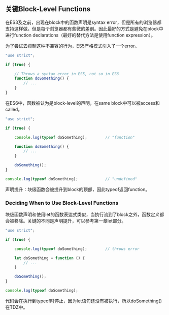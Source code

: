 ## 关键Block-Level Functions

在ES3及之前，出现在block中的函数声明是syntax error，但是所有的浏览器都支持这样做。但是每个浏览器都有些微的差别。因此最好的方式是避免在block中进行function declarations（最好的替代方法是使用function expression）。

为了尝试去抑制这种不兼容的行为，ES5严格模式引入了一个error。

```js
"use strict";

if (true) {

    // Throws a syntax error in ES5, not so in ES6
    function doSomething() {
        // ...
    }
}
```

在ES6中，函数被认为是block-level的声明，在same block中可以被access和called。

```js
"use strict";

if (true) {

    console.log(typeof doSomething);        // "function"

    function doSomething() {
        // ...
    }

    doSomething();
}

console.log(typeof doSomething);            // "undefined"
```

声明提升：块级函数会被提升到block的顶部，因此typeof返回function。

### Deciding When to Use Block-Level Functions

块级函数声明和使用let的函数表达式类似，当执行流到了block之外，函数定义都会被移除。关键的不同是声明提升，可以参考第一章let部分。

```js
"use strict";

if (true) {

    console.log(typeof doSomething);        // throws error

    let doSomething = function () {
        // ...
    }

    doSomething();
}

console.log(typeof doSomething);
```

代码会在执行到typeof时停止，因为let语句还没有被执行，所以doSomething\(\)在TDZ中。

